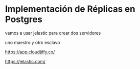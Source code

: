 # Implementación de Réplicas en Postgres

vamos a usar jelastic para  crear dos servidores

uno maestro y otro esclavo 

https://app.cloudjiffy.co/

https://jelastic.com/
